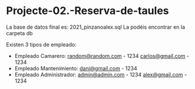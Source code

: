 # Projecte-02.-Reserva-de-taules

La base de datos final es: 2021_pinzanoalex.sql
La podéis encontrar en la carpeta db

Existen 3 tipos de empleado:
- Empleado Camarero:
random@random.com - 1234
carlos@gmail.com - 1234
- Empleado Mantenimiento:
dani@gmail.com - 1234
- Empleado Administrador: 
admin@admin.com - 1234
alex@gmail.com - 1234
